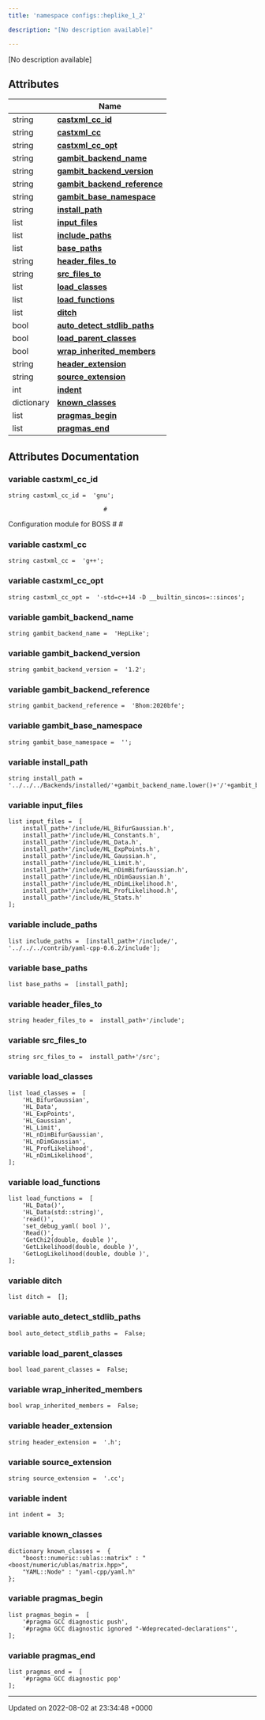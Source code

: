 ```yaml
---
title: 'namespace configs::heplike_1_2'

description: "[No description available]"

---
```







[No description available]

## Attributes

|                | Name           |
| -------------- | -------------- |
| string | **[castxml_cc_id](/documentation/code/gambit_sphinx/namespaces/namespaceconfigs_1_1heplike__1__2/#variable-castxml-cc-id)**  |
| string | **[castxml_cc](/documentation/code/gambit_sphinx/namespaces/namespaceconfigs_1_1heplike__1__2/#variable-castxml-cc)**  |
| string | **[castxml_cc_opt](/documentation/code/gambit_sphinx/namespaces/namespaceconfigs_1_1heplike__1__2/#variable-castxml-cc-opt)**  |
| string | **[gambit_backend_name](/documentation/code/gambit_sphinx/namespaces/namespaceconfigs_1_1heplike__1__2/#variable-gambit-backend-name)**  |
| string | **[gambit_backend_version](/documentation/code/gambit_sphinx/namespaces/namespaceconfigs_1_1heplike__1__2/#variable-gambit-backend-version)**  |
| string | **[gambit_backend_reference](/documentation/code/gambit_sphinx/namespaces/namespaceconfigs_1_1heplike__1__2/#variable-gambit-backend-reference)**  |
| string | **[gambit_base_namespace](/documentation/code/gambit_sphinx/namespaces/namespaceconfigs_1_1heplike__1__2/#variable-gambit-base-namespace)**  |
| string | **[install_path](/documentation/code/gambit_sphinx/namespaces/namespaceconfigs_1_1heplike__1__2/#variable-install-path)**  |
| list | **[input_files](/documentation/code/gambit_sphinx/namespaces/namespaceconfigs_1_1heplike__1__2/#variable-input-files)**  |
| list | **[include_paths](/documentation/code/gambit_sphinx/namespaces/namespaceconfigs_1_1heplike__1__2/#variable-include-paths)**  |
| list | **[base_paths](/documentation/code/gambit_sphinx/namespaces/namespaceconfigs_1_1heplike__1__2/#variable-base-paths)**  |
| string | **[header_files_to](/documentation/code/gambit_sphinx/namespaces/namespaceconfigs_1_1heplike__1__2/#variable-header-files-to)**  |
| string | **[src_files_to](/documentation/code/gambit_sphinx/namespaces/namespaceconfigs_1_1heplike__1__2/#variable-src-files-to)**  |
| list | **[load_classes](/documentation/code/gambit_sphinx/namespaces/namespaceconfigs_1_1heplike__1__2/#variable-load-classes)**  |
| list | **[load_functions](/documentation/code/gambit_sphinx/namespaces/namespaceconfigs_1_1heplike__1__2/#variable-load-functions)**  |
| list | **[ditch](/documentation/code/gambit_sphinx/namespaces/namespaceconfigs_1_1heplike__1__2/#variable-ditch)**  |
| bool | **[auto_detect_stdlib_paths](/documentation/code/gambit_sphinx/namespaces/namespaceconfigs_1_1heplike__1__2/#variable-auto-detect-stdlib-paths)**  |
| bool | **[load_parent_classes](/documentation/code/gambit_sphinx/namespaces/namespaceconfigs_1_1heplike__1__2/#variable-load-parent-classes)**  |
| bool | **[wrap_inherited_members](/documentation/code/gambit_sphinx/namespaces/namespaceconfigs_1_1heplike__1__2/#variable-wrap-inherited-members)**  |
| string | **[header_extension](/documentation/code/gambit_sphinx/namespaces/namespaceconfigs_1_1heplike__1__2/#variable-header-extension)**  |
| string | **[source_extension](/documentation/code/gambit_sphinx/namespaces/namespaceconfigs_1_1heplike__1__2/#variable-source-extension)**  |
| int | **[indent](/documentation/code/gambit_sphinx/namespaces/namespaceconfigs_1_1heplike__1__2/#variable-indent)**  |
| dictionary | **[known_classes](/documentation/code/gambit_sphinx/namespaces/namespaceconfigs_1_1heplike__1__2/#variable-known-classes)**  |
| list | **[pragmas_begin](/documentation/code/gambit_sphinx/namespaces/namespaceconfigs_1_1heplike__1__2/#variable-pragmas-begin)**  |
| list | **[pragmas_end](/documentation/code/gambit_sphinx/namespaces/namespaceconfigs_1_1heplike__1__2/#variable-pragmas-end)**  |



## Attributes Documentation

### variable castxml_cc_id

```
string castxml_cc_id =  'gnu';
```




```
                           #
```

 Configuration module for BOSS # # 


### variable castxml_cc

```
string castxml_cc =  'g++';
```


### variable castxml_cc_opt

```
string castxml_cc_opt =  '-std=c++14 -D __builtin_sincos=::sincos';
```


### variable gambit_backend_name

```
string gambit_backend_name =  'HepLike';
```


### variable gambit_backend_version

```
string gambit_backend_version =  '1.2';
```


### variable gambit_backend_reference

```
string gambit_backend_reference =  'Bhom:2020bfe';
```


### variable gambit_base_namespace

```
string gambit_base_namespace =  '';
```


### variable install_path

```
string install_path =  '../../../Backends/installed/'+gambit_backend_name.lower()+'/'+gambit_backend_version;
```


### variable input_files

```
list input_files =  [
    install_path+'/include/HL_BifurGaussian.h',
    install_path+'/include/HL_Constants.h',
    install_path+'/include/HL_Data.h',
    install_path+'/include/HL_ExpPoints.h',
    install_path+'/include/HL_Gaussian.h',
    install_path+'/include/HL_Limit.h',
    install_path+'/include/HL_nDimBifurGaussian.h',
    install_path+'/include/HL_nDimGaussian.h',
    install_path+'/include/HL_nDimLikelihood.h',
    install_path+'/include/HL_ProfLikelihood.h',
    install_path+'/include/HL_Stats.h'
];
```


### variable include_paths

```
list include_paths =  [install_path+'/include/', '../../../contrib/yaml-cpp-0.6.2/include'];
```


### variable base_paths

```
list base_paths =  [install_path];
```


### variable header_files_to

```
string header_files_to =  install_path+'/include';
```


### variable src_files_to

```
string src_files_to =  install_path+'/src';
```


### variable load_classes

```
list load_classes =  [
    'HL_BifurGaussian',
    'HL_Data',
    'HL_ExpPoints',
    'HL_Gaussian',
    'HL_Limit',
    'HL_nDimBifurGaussian',
    'HL_nDimGaussian',
    'HL_ProfLikelihood',
    'HL_nDimLikelihood',
];
```


### variable load_functions

```
list load_functions =  [
    'HL_Data()',
    'HL_Data(std::string)',
    'read()',
    'set_debug_yaml( bool )',
    'Read()',
    'GetChi2(double, double )',
    'GetLikelihood(double, double )',
    'GetLogLikelihood(double, double )',
];
```


### variable ditch

```
list ditch =  [];
```


### variable auto_detect_stdlib_paths

```
bool auto_detect_stdlib_paths =  False;
```


### variable load_parent_classes

```
bool load_parent_classes =  False;
```


### variable wrap_inherited_members

```
bool wrap_inherited_members =  False;
```


### variable header_extension

```
string header_extension =  '.h';
```


### variable source_extension

```
string source_extension =  '.cc';
```


### variable indent

```
int indent =  3;
```


### variable known_classes

```
dictionary known_classes =  {
    "boost::numeric::ublas::matrix" : "<boost/numeric/ublas/matrix.hpp>",
    "YAML::Node" : "yaml-cpp/yaml.h"
};
```


### variable pragmas_begin

```
list pragmas_begin =  [
    '#pragma GCC diagnostic push',
    '#pragma GCC diagnostic ignored "-Wdeprecated-declarations"',
];
```


### variable pragmas_end

```
list pragmas_end =  [
    '#pragma GCC diagnostic pop'
];
```





-------------------------------

Updated on 2022-08-02 at 23:34:48 +0000